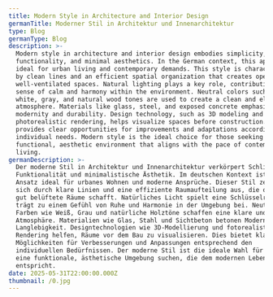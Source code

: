 ```yaml
---
title: Modern Style in Architecture and Interior Design
germanTitle: Moderner Stil in Architektur und Innenarchitektur
type: Blog
germanType: Blog
description: >-
  Modern style in architecture and interior design embodies simplicity,
  functionality, and minimal aesthetics. In the German context, this approach is
  ideal for urban living and contemporary demands. This style is characterized
  by clean lines and an efficient spatial organization that creates open and
  well-ventilated spaces. Natural lighting plays a key role, contributing to a
  sense of calm and harmony within the environment. Neutral colors such as
  white, gray, and natural wood tones are used to create a clean and elegant
  atmosphere. Materials like glass, steel, and exposed concrete emphasize
  modernity and durability. Design technology, such as 3D modeling and
  photorealistic rendering, helps visualize spaces before construction. This
  provides clear opportunities for improvements and adaptations according to
  individual needs. Modern style is the ideal choice for those seeking a
  functional, aesthetic environment that aligns with the pace of contemporary
  living.
germanDescription: >-
  Der moderne Stil in Architektur und Innenarchitektur verkörpert Schlichtheit,
  Funktionalität und minimalistische Ästhetik. Im deutschen Kontext ist dieser
  Ansatz ideal für urbanes Wohnen und moderne Ansprüche. Dieser Stil zeichnet
  sich durch klare Linien und eine effiziente Raumaufteilung aus, die offene und
  gut belüftete Räume schafft. Natürliches Licht spielt eine Schlüsselrolle und
  trägt zu einem Gefühl von Ruhe und Harmonie in der Umgebung bei. Neutrale
  Farben wie Weiß, Grau und natürliche Holztöne schaffen eine klare und elegante
  Atmosphäre. Materialien wie Glas, Stahl und Sichtbeton betonen Modernität und
  Langlebigkeit. Designtechnologien wie 3D-Modellierung und fotorealistisches
  Rendering helfen, Räume vor dem Bau zu visualisieren. Dies bietet klare
  Möglichkeiten für Verbesserungen und Anpassungen entsprechend den
  individuellen Bedürfnissen. Der moderne Stil ist die ideale Wahl für alle, die
  eine funktionale, ästhetische Umgebung suchen, die dem modernen Lebensstil
  entspricht.
date: 2025-05-31T22:00:00.000Z
thumbnail: /0.jpg
---
```


